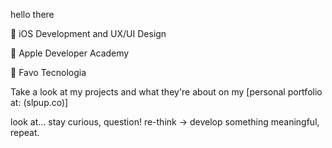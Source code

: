 hello there

🍏 iOS Development and UX/UI Design

📖 Apple Developer Academy

🍁 Favo Tecnologia

Take a look at my projects and what they're about on my [personal portfolio at: (slpup.co)]

look at... stay curious, question! re-think -> develop something meaningful, repeat.

<!---
slpuppy/slpuppy is a ✨ special ✨ repository because its `README.md` (this file) appears on your GitHub profile.
You can click the Preview link to take a look at your changes.
--->
